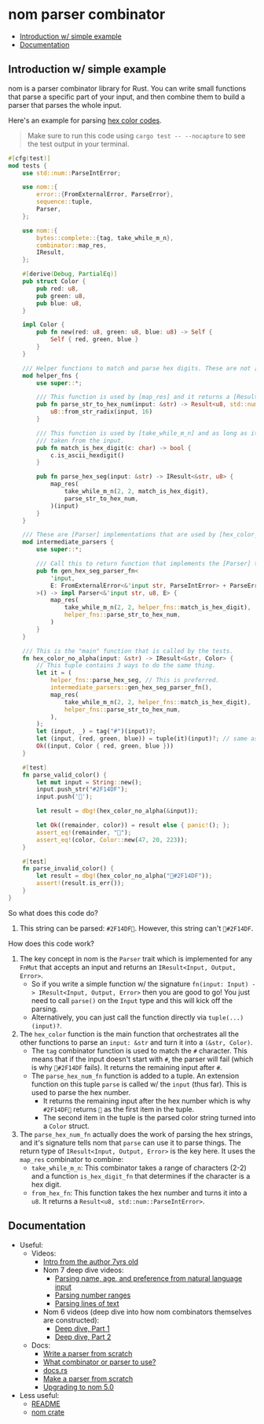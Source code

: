 # nom parser combinator
<a id="markdown-nom-parser-combinator" name="nom-parser-combinator"></a>


<!-- TOC -->

- [Introduction w/ simple example](#introduction-w-simple-example)
- [Documentation](#documentation)

<!-- /TOC -->

## Introduction w/ simple example
<a id="markdown-introduction-w%2F-simple-example" name="introduction-w%2F-simple-example"></a>


nom is a parser combinator library for Rust. You can write small functions that parse a specific
part of your input, and then combine them to build a parser that parses the whole input.

Here's an example for parsing
[hex color codes](https://developer.mozilla.org/en-US/docs/Web/CSS/color).

> Make sure to run this code using `cargo test -- --nocapture` to see the test output in your
> terminal.

```rust
#[cfg(test)]
mod tests {
    use std::num::ParseIntError;

    use nom::{
        error::{FromExternalError, ParseError},
        sequence::tuple,
        Parser,
    };

    use nom::{
        bytes::complete::{tag, take_while_m_n},
        combinator::map_res,
        IResult,
    };

    #[derive(Debug, PartialEq)]
    pub struct Color {
        pub red: u8,
        pub green: u8,
        pub blue: u8,
    }

    impl Color {
        pub fn new(red: u8, green: u8, blue: u8) -> Self {
            Self { red, green, blue }
        }
    }

    /// Helper functions to match and parse hex digits. These are not [Parser] implementations.
    mod helper_fns {
        use super::*;

        /// This function is used by [map_res] and it returns a [Result], not [IResult].
        pub fn parse_str_to_hex_num(input: &str) -> Result<u8, std::num::ParseIntError> {
            u8::from_str_radix(input, 16)
        }

        /// This function is used by [take_while_m_n] and as long as it returns `true` items will be
        /// taken from the input.
        pub fn match_is_hex_digit(c: char) -> bool {
            c.is_ascii_hexdigit()
        }

        pub fn parse_hex_seg(input: &str) -> IResult<&str, u8> {
            map_res(
                take_while_m_n(2, 2, match_is_hex_digit),
                parse_str_to_hex_num,
            )(input)
        }
    }

    /// These are [Parser] implementations that are used by [hex_color_no_alpha].
    mod intermediate_parsers {
        use super::*;

        /// Call this to return function that implements the [Parser] trait.
        pub fn gen_hex_seg_parser_fn<
            'input,
            E: FromExternalError<&'input str, ParseIntError> + ParseError<&'input str>,
        >() -> impl Parser<&'input str, u8, E> {
            map_res(
                take_while_m_n(2, 2, helper_fns::match_is_hex_digit),
                helper_fns::parse_str_to_hex_num,
            )
        }
    }

    /// This is the "main" function that is called by the tests.
    fn hex_color_no_alpha(input: &str) -> IResult<&str, Color> {
        // This tuple contains 3 ways to do the same thing.
        let it = (
            helper_fns::parse_hex_seg, // This is preferred.
            intermediate_parsers::gen_hex_seg_parser_fn(),
            map_res(
                take_while_m_n(2, 2, helper_fns::match_is_hex_digit),
                helper_fns::parse_str_to_hex_num,
            ),
        );
        let (input, _) = tag("#")(input)?;
        let (input, (red, green, blue)) = tuple(it)(input)?; // same as `it.parse(input)?`
        Ok((input, Color { red, green, blue }))
    }

    #[test]
    fn parse_valid_color() {
        let mut input = String::new();
        input.push_str("#2F14DF");
        input.push('🔅');

        let result = dbg!(hex_color_no_alpha(&input));

        let Ok((remainder, color)) = result else { panic!(); };
        assert_eq!(remainder, "🔅");
        assert_eq!(color, Color::new(47, 20, 223));
    }

    #[test]
    fn parse_invalid_color() {
        let result = dbg!(hex_color_no_alpha("🔅#2F14DF"));
        assert!(result.is_err());
    }
}
```

So what does this code do?

1. This string can be parsed: `#2F14DF🔅`. However, this string can't `🔅#2F14DF`.

How does this code work?

1. The key concept in nom is the `Parser` trait which is implemented for any `FnMut` that accepts an
   input and returns an `IResult<Input, Output, Error>`.
   - So if you write a simple function w/ the signature
     `fn(input: Input) -> IResult<Input, Output, Error>` then you are good to go! You just need to
     call `parse()` on the `Input` type and this will kick off the parsing.
   - Alternatively, you can just call the function directly via `tuple(...)(input)?`.
2. The `hex_color` function is the main function that orchestrates all the other functions to parse
   an `input: &str` and turn it into a `(&str, Color)`.
   - The `tag` combinator function is used to match the `#` character. This means that if the input
     doesn't start with `#`, the parser will fail (which is why `🔅#2F14DF` fails). It returns the
     remaining input after `#`.
   - The `parse_hex_num_fn` function is added to a tuple. An extension function on this tuple
     `parse` is called w/ the `input` (thus far). This is used to parse the hex number.
     - It returns the remaining input after the hex number which is why `#2F14DF🔅` returns `🔅` as
       the first item in the tuple.
     - The second item in the tuple is the parsed color string turned into a `Color` struct.
3. The `parse_hex_num_fn` actually does the work of parsing the hex strings, and it's signature
   tells nom that `parse` can use it to parse things. The return type of
   `IResult<Input, Output, Error>` is the key here. It uses the `map_res` combinator to combine:
   - `take_while_m_n`: This combinator takes a range of characters (2-2) and a function
     `is_hex_digit_fn` that determines if the character is a hex digit.
   - `from_hex_fn`: This function takes the hex number and turns it into a `u8`. It returns a
     `Result<u8, std::num::ParseIntError>`.

## Documentation
<a id="markdown-documentation" name="documentation"></a>


- Useful:
  - Videos:
    - [Intro from the author 7yrs old](https://youtu.be/EXEMm5173SM)
    - Nom 7 deep dive videos:
      - [Parsing name, age, and preference from natural language input](https://youtu.be/Igajh2Vliog)
      - [Parsing number ranges](https://youtu.be/Xm4jrjohDN8)
      - [Parsing lines of text](https://youtu.be/6b2ymQWldoE)
    - Nom 6 videos (deep dive into how nom combinators themselves are constructed):
      - [Deep dive, Part 1](https://youtu.be/zHF6j1LvngA)
      - [Deep dive, Part 2](https://youtu.be/9GLFJcSO08Y)
  - Docs:
    - [Write a parser from scratch](https://github.com/rust-bakery/nom/blob/main/doc/making_a_new_parser_from_scratch.md)
    - [What combinator or parser to use?](https://github.com/rust-bakery/nom/blob/main/doc/choosing_a_combinator.md)
    - [docs.rs](https://docs.rs/nom/7.1.3/nom/)
    - [Make a parser from scratch](https://github.com/rust-bakery/nom/blob/main/doc/making_a_new_parser_from_scratch.md)
    - [Upgrading to nom 5.0](https://github.com/rust-bakery/nom/blob/main/doc/upgrading_to_nom_5.md)
- Less useful:
  - [README](https://github.com/rust-bakery/nom)
  - [nom crate](https://crates.io/crates/nom)

